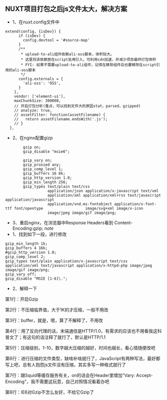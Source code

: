 ## NUXT项目打包之后js文件太大，解决方案
* 1、在nuxt.config文件中
```
extend(config, {isDev}) {
      if (isDev) {
        config.devtool = '#source-map'
      }
      /**
       * upload-to-ali组件依赖ali-oss脚本，体积较大。
       * 这里将该依赖放在script处用引入，可利用cdn加速，并减少项目最终打包体积
       * FYI: 如果不需要upload-to-ali组件，记得在移除组件后也要移除在script引用的ali-oss脚本
       */
      config.externals = {
        'ali-oss': 'OSS',
      }
    },
    vendor: ['element-ui'],
    maxChunkSize: 300000,
    // 开启打包分析(重点，可以找到文件大的原因stat，parsed，gzipped)
    // analyze: true,
    // assetFilter: function(assetFilename) {
    //   return assetFilename.endsWith('.js');
    // }
  },
```
* 2、在nginx配置gizp
```
        gzip on;
        gzip_disable "msie6";

        gzip_vary on;
        gzip_proxied any;
        gzip_comp_level 1;
        gzip_buffers 16 8k;
        gzip_http_version 1.0;
        gzip_min_length 256;
        gzip_types text/plain text/css
                   application/json application/x-javascript text/xml
                   application/xml application/xml+rss text/javascript application/javascript
                   application/vnd.ms-fontobject application/x-font-ttf font/opentype 				    image/svg+xml image/x-icon
                   image/jpeg image/gif image/png;

```
* 3、重启nginx，在浏览器中Response Headers看到 Content-Encoding:gzip;
*note*
* 1、找到如下一段，进行修改

```gzip on;
gzip_min_length 1k;
gzip_buffers 4 16k;
#gzip_http_version 1.0;
gzip_comp_level 2;
gzip_types text/plain application/x-javascript text/css application/xml text/javascript application/x-httpd-php image/jpeg image/gif image/png;
gzip_vary off;
gzip_disable "MSIE [1-6]\.";
```

* 2、解释一下

第1行：开启Gzip

第2行：不压缩临界值，大于1K的才压缩，一般不用改

第3行：buffer，就是，嗯，算了不解释了，不用改

第4行：用了反向代理的话，末端通信是HTTP/1.0，有需求的应该也不用看我这科普文了；有这句的话注释了就行了，默认是HTTP/1.1

第5行：压缩级别，1-10，数字越大压缩的越好，时间也越长，看心情随便改吧

第6行：进行压缩的文件类型，缺啥补啥就行了，JavaScript有两种写法，最好都写上吧，总有人抱怨js文件没有压缩，其实多写一种格式就行了

第7行：跟Squid等缓存服务有关，on的话会在Header里增加"Vary: Accept-Encoding"，我不需要这玩意，自己对照情况看着办吧

第8行：IE6对Gzip不怎么友好，不给它Gzip了
